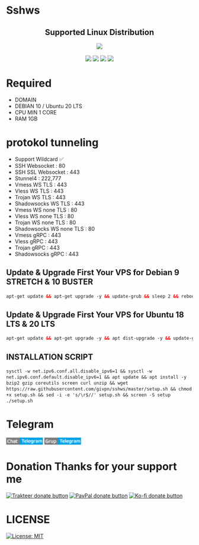 # Sshws
</p> 
<h2 align="center"> Supported Linux Distribution</h2>
<p align="center"><img src="https://d33wubrfki0l68.cloudfront.net/5911c43be3b1da526ed609e9c55783d9d0f6b066/9858b/assets/img/debian-ubuntu-hover.png"></p> 
<p align="center"><img src="https://img.shields.io/static/v1?style=for-the-badge&logo=debian&label=Debian%209&message=Stretch&color=purple"> <img src="https://img.shields.io/static/v1?style=for-the-badge&logo=debian&label=Debian%2010&message=Buster&color=purple">  <img src="https://img.shields.io/static/v1?style=for-the-badge&logo=ubuntu&label=Ubuntu%2018&message=Lts&color=red"> <img src="https://img.shields.io/static/v1?style=for-the-badge&logo=ubuntu&label=Ubuntu%2020&message=Lts&color=red">
</p>
</div>

# Required
- DOMAIN
- DEBIAN 10 / Ubuntu 20 LTS
- CPU MIN 1 CORE
- RAM 1GB

# protokol tunneling
- Support Wildcard ✅
- SSH Websocket : 80
- SSH SSL Websocket : 443
- Stunnel4 : 222,777
- Vmess WS TLS : 443
- Vless WS TLS : 443
- Trojan WS TLS : 443
- Shadowsocks WS TLS : 443
- Vmess WS none TLS : 80
- Vless WS none TLS : 80
- Trojan WS none TLS : 80
- Shadowsocks WS none TLS : 80
- Vmess gRPC : 443
- Vless gRPC : 443
- Trojan gRPC : 443
- Shadowsocks gRPC : 443

## Update & Upgrade First Your VPS for Debian 9 STRETCH & 10 BUSTER

  ```html
  apt-get update && apt-get upgrade -y && update-grub && sleep 2 && reboot

  ```

## Update & Upgrade First Your VPS for Ubuntu 18 LTS & 20 LTS

  ```html
  apt-get update && apt-get upgrade -y && apt dist-upgrade -y && update-grub && sleep 2 && reboot

  ```

## INSTALLATION SCRIPT

  ```
  sysctl -w net.ipv6.conf.all.disable_ipv6=1 && sysctl -w net.ipv6.conf.default.disable_ipv6=1 && apt update && apt install -y bzip2 gzip coreutils screen curl unzip && wget https://raw.githubusercontent.com/givpn/sshws/master/setup.sh && chmod +x setup.sh && sed -i -e 's/\r$//' setup.sh && screen -S setup ./setup.sh
  ```

# Telegram
[![Telegram-chat](https://raw.githubusercontent.com/givpn/telegram-button/main/chat-telegram.png)](https://t.me/givpn/)
[![Telegram-grup](https://raw.githubusercontent.com/givpn/telegram-button/main/grup-telegram.png)](https://t.me/givpn_grup)

# Donation Thanks for your support me
[![Trakteer donate button](https://raw.githubusercontent.com/givpn/donation-button/main/trakteer.png)](https://trakteer.id/givpn11)
[![PayPal donate button](https://raw.githubusercontent.com/givpn/donation-button/main/paypal.png)](https://paypal.me/givpn11)
[![Ko-fi donate button](https://raw.githubusercontent.com/givpn/donation-button/main/ko-fi.png)](https://ko-fi.com/givpn11)

# LICENSE
[![License: MIT](https://img.shields.io/badge/License-MIT-yellow.svg)](https://opensource.org/licenses/MIT)
